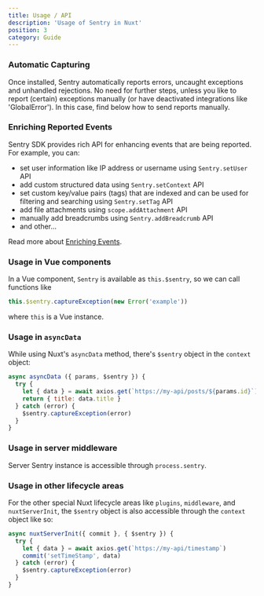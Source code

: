 ```yaml
---
title: Usage / API
description: 'Usage of Sentry in Nuxt'
position: 3
category: Guide
---
```


### Automatic Capturing

Once installed, Sentry automatically reports errors, uncaught exceptions and unhandled rejections. No need for further steps, unless you like to report (certain) exceptions manually (or have deactivated integrations like 'GlobalError'). In this case, find below how to send reports manually.

### Enriching Reported Events

Sentry SDK provides rich API for enhancing events that are being reported. For example, you can:
  - set user information like IP address or username using `Sentry.setUser` API
  - add custom structured data using `Sentry.setContext` API
  - set custom key/value pairs (tags) that are indexed and can be used for filtering and searching using `Sentry.setTag` API
  - add file attachments using `scope.addAttachment` API
  - manually add breadcrumbs using `Sentry.addBreadcrumb` API
  - and other...

Read more about [Enriching Events](https://docs.sentry.io/platforms/javascript/guides/vue/enriching-events/).

### Usage in Vue components

In a Vue component, `Sentry` is available as `this.$sentry`, so we can call functions like

```js
this.$sentry.captureException(new Error('example'))
```

where `this` is a Vue instance.

### Usage in `asyncData`

While using Nuxt's `asyncData` method, there's `$sentry` object in the `context` object:

```js
async asyncData ({ params, $sentry }) {
  try {
    let { data } = await axios.get(`https://my-api/posts/${params.id}`)
    return { title: data.title }
  } catch (error) {
    $sentry.captureException(error)
  }
}
```

### Usage in server middleware

Server Sentry instance is accessible through `process.sentry`.

### Usage in other lifecycle areas

For the other special Nuxt lifecycle areas like `plugins`, `middleware`, and `nuxtServerInit`, the `$sentry` object is also accessible through the `context` object like so:

```js
async nuxtServerInit({ commit }, { $sentry }) {
  try {
    let { data } = await axios.get(`https://my-api/timestamp`)
    commit('setTimeStamp', data)
  } catch (error) {
    $sentry.captureException(error)
  }
}
```
